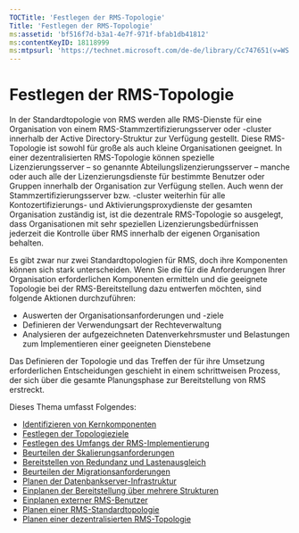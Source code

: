 ```yaml
---
TOCTitle: 'Festlegen der RMS-Topologie'
Title: 'Festlegen der RMS-Topologie'
ms:assetid: 'bf516f7d-b3a1-4e7f-971f-bfab1db41812'
ms:contentKeyID: 18118999
ms:mtpsurl: 'https://technet.microsoft.com/de-de/library/Cc747651(v=WS.10)'
---
```


Festlegen der RMS-Topologie
===========================

In der Standardtopologie von RMS werden alle RMS-Dienste für eine Organisation von einem RMS-Stammzertifizierungsserver oder -cluster innerhalb der Active Directory-Struktur zur Verfügung gestellt. Diese RMS-Topologie ist sowohl für große als auch kleine Organisationen geeignet. In einer dezentralisierten RMS-Topologie können spezielle Lizenzierungsserver – so genannte Abteilungslizenzierungsserver – manche oder auch alle der Lizenzierungsdienste für bestimmte Benutzer oder Gruppen innerhalb der Organisation zur Verfügung stellen. Auch wenn der Stammzertifizierungsserver bzw. -cluster weiterhin für alle Kontozertifizierungs- und Aktivierungsproxydienste der gesamten Organisation zuständig ist, ist die dezentrale RMS-Topologie so ausgelegt, dass Organisationen mit sehr speziellen Lizenzierungsbedürfnissen jederzeit die Kontrolle über RMS innerhalb der eigenen Organisation behalten.

Es gibt zwar nur zwei Standardtopologien für RMS, doch ihre Komponenten können sich stark unterscheiden. Wenn Sie die für die Anforderungen Ihrer Organisation erforderlichen Komponenten ermitteln und die geeignete Topologie bei der RMS-Bereitstellung dazu entwerfen möchten, sind folgende Aktionen durchzuführen:

-   Auswerten der Organisationsanforderungen und -ziele
-   Definieren der Verwendungsart der Rechteverwaltung
-   Analysieren der aufgezeichneten Datenverkehrsmuster und Belastungen zum Implementieren einer geeigneten Dienstebene

Das Definieren der Topologie und das Treffen der für ihre Umsetzung erforderlichen Entscheidungen geschieht in einem schrittweisen Prozess, der sich über die gesamte Planungsphase zur Bereitstellung von RMS erstreckt.

Dieses Thema umfasst Folgendes:

-   [Identifizieren von Kernkomponenten](https://technet.microsoft.com/c9ec225b-0e51-42f5-aff6-0aecb62e3b27)
-   [Festlegen der Topologieziele](https://technet.microsoft.com/8275a04d-3e5b-40b0-be9d-2f31b7aeca6b)
-   [Festlegen des Umfangs der RMS-Implementierung](https://technet.microsoft.com/4b5fe1be-643e-47c4-bf9b-50d1e97108fb)
-   [Beurteilen der Skalierungsanforderungen](https://technet.microsoft.com/89f0138c-946d-47d7-a286-041d4d9606a8)
-   [Bereitstellen von Redundanz und Lastenausgleich](https://technet.microsoft.com/162d547c-78a7-4848-b43e-58e481832af2)
-   [Beurteilen der Migrationsanforderungen](https://technet.microsoft.com/cec07f45-dc52-4004-860b-5cc33e5fc209)
-   [Planen der Datenbankserver-Infrastruktur](https://technet.microsoft.com/b12354bd-3143-4d1f-b5aa-450c4550653c)
-   [Einplanen der Bereitstellung über mehrere Strukturen](https://technet.microsoft.com/2dfb40b7-95b1-4362-b32e-72867544b705)
-   [Einplanen externer RMS-Benutzer](https://technet.microsoft.com/107e1338-4dcf-4ed5-a49d-e875cc883db1)
-   [Planen einer RMS-Standardtopologie](https://technet.microsoft.com/fec3201e-201f-4faf-910e-fa44132af83d)
-   [Planen einer dezentralisierten RMS-Topologie](https://technet.microsoft.com/8773a1e0-6ac3-41f5-9866-5890cef08d04)